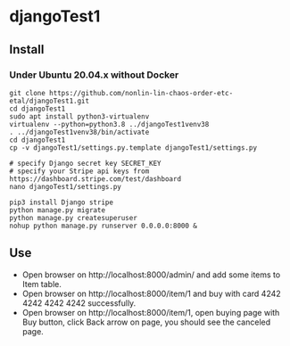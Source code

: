 # djangoTest1

## Install

### Under Ubuntu 20.04.x without Docker

```shell
git clone https://github.com/nonlin-lin-chaos-order-etc-etal/djangoTest1.git
cd djangoTest1
sudo apt install python3-virtualenv
virtualenv --python=python3.8 ../djangoTest1venv38
. ../djangoTest1venv38/bin/activate
cd djangoTest1
cp -v djangoTest1/settings.py.template djangoTest1/settings.py

# specify Django secret key SECRET_KEY
# specify your Stripe api keys from https://dashboard.stripe.com/test/dashboard
nano djangoTest1/settings.py 

pip3 install Django stripe
python manage.py migrate
python manage.py createsuperuser
nohup python manage.py runserver 0.0.0.0:8000 &
```

## Use

 * Open browser on http://localhost:8000/admin/ and add some items to Item table.
 * Open browser on http://localhost:8000/item/1 and buy with card 4242 4242 4242 4242 successfully.
 * Open browser on http://localhost:8000/item/1, open buying page with Buy button, click Back arrow on page, you should see the canceled page.
